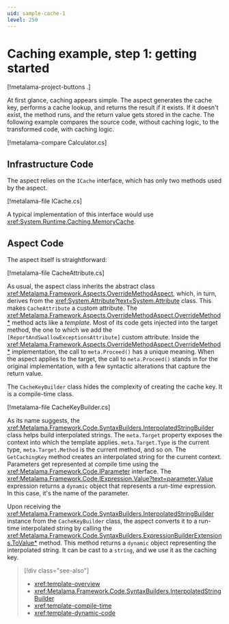 ```yaml
---
uid: sample-cache-1
level: 250
---
```


# Caching example, step 1: getting started

[!metalama-project-buttons .]

At first glance, caching appears simple. The aspect generates the cache key, performs a cache lookup, and returns the result if it exists. If it doesn't exist, the method runs, and the return value gets stored in the cache. The following example compares the source code, without caching logic, to the transformed code, with caching logic.

[!metalama-compare Calculator.cs]

## Infrastructure Code

The aspect relies on the `ICache` interface, which has only two methods used by the aspect.

[!metalama-file ICache.cs]

A typical implementation of this interface would use <xref:System.Runtime.Caching.MemoryCache>.

## Aspect Code

The aspect itself is straightforward:

[!metalama-file CacheAttribute.cs]

As usual, the aspect class inherits the abstract class <xref:Metalama.Framework.Aspects.OverrideMethodAspect>, which, in turn, derives from the <xref:System.Attribute?text=System.Attribute> class. This makes `CacheAttribute` a custom attribute. The <xref:Metalama.Framework.Aspects.OverrideMethodAspect.OverrideMethod*> method acts like a _template_. Most of its code gets injected into the target method, the one to which we add the `[ReportAndSwallowExceptionsAttribute]` custom attribute. Inside the <xref:Metalama.Framework.Aspects.OverrideMethodAspect.OverrideMethod*> implementation, the call to `meta.Proceed()` has a unique meaning. When the aspect applies to the target, the call to `meta.Proceed()` stands in for the original implementation, with a few syntactic alterations that capture the return value.

The `CacheKeyBuilder` class hides the complexity of creating the cache key. It is a compile-time class.

[!metalama-file CacheKeyBuilder.cs]

As its name suggests, the <xref:Metalama.Framework.Code.SyntaxBuilders.InterpolatedStringBuilder> class helps build interpolated strings. The `meta.Target` property exposes the context into which the template applies. `meta.Target.Type` is the current type, `meta.Target.Method` is the current method, and so on. The `GetCachingKey` method creates an interpolated string for the current context. Parameters get represented at compile time using the <xref:Metalama.Framework.Code.IParameter> interface. The <xref:Metalama.Framework.Code.IExpression.Value?text=parameter.Value> expression returns a `dynamic` object that represents a _run-time_ expression. In this case, it's the name of the parameter.

Upon receiving the <xref:Metalama.Framework.Code.SyntaxBuilders.InterpolatedStringBuilder> instance from the `CacheKeyBuilder` class, the aspect converts it to a run-time interpolated string by calling the <xref:Metalama.Framework.Code.SyntaxBuilders.ExpressionBuilderExtensions.ToValue*> method. This method returns a `dynamic` object representing the interpolated string. It can be cast to a `string`, and we use it as the caching key.

> [!div class="see-also"]
> - <xref:template-overview>
> - <xref:Metalama.Framework.Code.SyntaxBuilders.InterpolatedStringBuilder>
> - <xref:template-compile-time>
> - <xref:template-dynamic-code>
